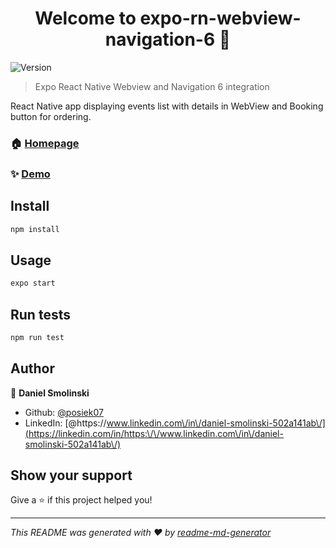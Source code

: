 <h1 align="center">Welcome to expo-rn-webview-navigation-6 👋</h1>
<p>
  <img alt="Version" src="https://img.shields.io/badge/version-0.1-blue.svg?cacheSeconds=2592000" />
</p>

> Expo React Native Webview and Navigation 6 integration

React Native app displaying events list with details in WebView and Booking button for ordering.

### 🏠 [Homepage](https://github.com/posiek07/expo-rn-navigation-6-webview)

### ✨ [Demo](https://expo.dev/@posiek07/projects/expo-rn-navigation-6)

## Install

```sh
npm install
```

## Usage

```sh
expo start
```

## Run tests

```sh
npm run test
```

## Author

👤 **Daniel Smolinski**

* Github: [@posiek07](https://github.com/posiek07)
* LinkedIn: [@https:\/\/www.linkedin.com\/in\/daniel-smolinski-502a141ab\/](https://linkedin.com/in/https:\/\/www.linkedin.com\/in\/daniel-smolinski-502a141ab\/)

## Show your support

Give a ⭐️ if this project helped you!

***
_This README was generated with ❤️ by [readme-md-generator](https://github.com/kefranabg/readme-md-generator)_